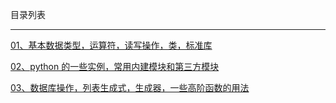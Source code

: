 目录列表

----

[01、基本数据类型，运算符，读写操作，类，标准库](https://github.com/hanekaoru/WebLearningNotes/blob/master/python/note/basic/01.md)

[02、python 的一些实例，常用内建模块和第三方模块](https://github.com/hanekaoru/WebLearningNotes/blob/master/python/note/basic/02.md)

[03、数据库操作，列表生成式，生成器，一些高阶函数的用法](https://github.com/hanekaoru/WebLearningNotes/blob/master/python/note/basic/03.md)

